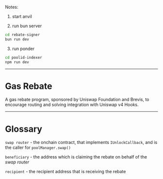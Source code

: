 Notes:

1. start anvil

2. run bun server

```bash
cd rebate-signer
bun run dev
```

3. run ponder

```bash
cd poolid-indexer
npm run dev
```

---

# Gas Rebate

A gas rebate program, sponsored by Uniswap Foundation and Brevis, to encourage routing and solving integration with Uniswap v4 Hooks.

---

# Glossary

`swap router` - the onchain contract, that implements `IUnlockCallback`, and is the caller for `poolManager.swap()`

`beneficiary` - the address which is claiming the rebate on behalf of the _swap router_

`recipient` - the recipient address that is receiving the rebate
